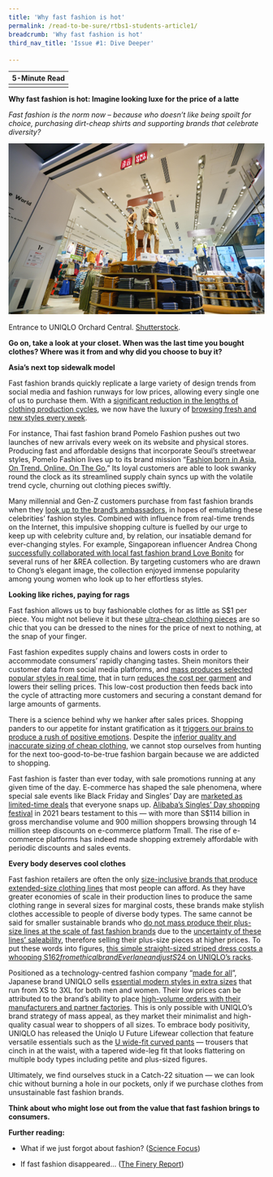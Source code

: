 ```yaml
---
title: 'Why fast fashion is hot'
permalink: /read-to-be-sure/rtbs1-students-article1/
breadcrumb: 'Why fast fashion is hot'
third_nav_title: 'Issue #1: Dive Deeper'

---
```


| **5-Minute Read** |
| :---------------: |
|                   |

**Why fast fashion is hot: Imagine looking luxe for the price of a latte**

 

*Fast fashion is the norm now – because who doesn’t like being spoilt for choice, purchasing dirt-cheap shirts and supporting brands that celebrate diversity?*

 ![](/images/rtbs1-students-article1.jpg)

Entrance to UNIQLO Orchard Central. [Shutterstock](https://www.shutterstock.com/image-photo/singapore-circa-january-2020-entrance-uniqlo-1661613289).



**Go on, take a look at your closet. When was the last time you bought clothes? Where was it from and why did you choose to buy it?**

 

**Asia’s next top sidewalk model**

 

Fast fashion brands quickly replicate a large variety of design trends from social media and fashion runways for low prices, allowing every single one of us to purchase them. With a [significant reduction in the lengths of clothing production cycles](https://www.retaildive.com/ex/mobilecommercedaily/fast-fashion-how-modern-retailers-can-keep-pace-with-big-brands), we now have the luxury of [browsing fresh and new styles every week](https://www.theatlantic.com/magazine/archive/2021/03/ultra-fast-fashion-is-eating-the-world/617794/).

 

For instance, Thai fast fashion brand Pomelo Fashion pushes out two launches of new arrivals every week on its website and physical stores. Producing fast and affordable designs that incorporate Seoul’s streetwear styles, Pomelo Fashion lives up to its brand mission “[Fashion born in Asia. On Trend. Online. On The Go.](https://insideretail.asia/2020/03/20/how-pomelo-is-redefining-o2o-retailing-in-asia/)” Its loyal customers are able to look swanky round the clock as its streamlined supply chain syncs up with the volatile trend cycle, churning out clothing pieces swiftly.

 

Many millennial and Gen-Z customers purchase from fast fashion brands when they [look up to the brand’s ambassadors](https://www.theatlantic.com/magazine/archive/2021/03/ultra-fast-fashion-is-eating-the-world/617794/), in hopes of emulating these celebrities’ fashion styles. Combined with influence from real-time trends on the Internet, this impulsive shopping culture is fuelled by our urge to keep up with celebrity culture and, by relation, our insatiable demand for ever-changing styles. For example, Singaporean influencer Andrea Chong [successfully collaborated with local fast fashion brand Love Bonito](https://www.nylon.com.sg/2021/03/andrea-chongs-second-collaboration-with-love-bonito-has-even-more-stylish-yet-versatile-pieces/) for several runs of her &REA collection. By targeting customers who are drawn to Chong’s elegant image, the collection enjoyed immense popularity among young women who look up to her effortless styles. 

 

**Looking like riches, paying for rags**

 

Fast fashion allows us to buy fashionable clothes for as little as S$1 per piece. You might not believe it but these [ultra-cheap clothing pieces](https://www.vox.com/the-goods/2020/2/3/21080364/fast-fashion-h-and-m-zara) are so chic that you can be dressed to the nines for the price of next to nothing, at the snap of your finger.

 

Fast fashion expedites supply chains and lowers costs in order to accommodate consumers’ rapidly changing tastes. Shein monitors their customer data from social media platforms, and [mass produces selected popular styles in real time](https://slate.com/technology/2022/02/shein-china-fast-fashion.html), that in turn [reduces the cost per garment](https://www.vox.com/the-goods/22573682/shein-future-of-fast-fashion-explained) and lowers their selling prices. This low-cost production then feeds back into the cycle of attracting more customers and securing a constant demand for large amounts of garments. 

 

There is a science behind why we hanker after sales prices. Shopping panders to our appetite for instant gratification as it [triggers our brains to produce a rush of positive emotions](https://www.bbc.com/worklife/article/20161123-shopping-a-sale-gives-you-the-same-feeling-as-getting-high). Despite the [inferior quality and inaccurate sizing of cheap clothing](https://www.euronews.com/green/2021/11/18/welcome-to-the-dark-side-shein-is-the-biggest-rip-off-since-fast-fashion-was-born), we cannot stop ourselves from hunting for the next too-good-to-be-true fashion bargain because we are addicted to shopping.

 

Fast fashion is faster than ever today, with sale promotions running at any given time of the day. E-commerce has shaped the sale phenomena, where special sale events like Black Friday and Singles’ Day are [marketed as limited-time deals](https://www.cnbc.com/2019/11/29/psychology-of-black-friday-shopping-phenomenon-and-crowds-explained.html) that everyone snaps up. [Alibaba’s Singles’ Day shopping festival](https://www.voguebusiness.com/consumers/how-fashion-and-beauty-brands-embraced-singles-day) in 2021 bears testament to this — with more than S$114 billion in gross merchandise volume and 900 million shoppers browsing through 14 million steep discounts on e-commerce platform Tmall. The rise of e-commerce platforms has indeed made shopping extremely affordable with periodic discounts and sales events. 

 

**Every body deserves cool clothes**

 

Fast fashion retailers are often the only [size-inclusive brands that produce extended-size clothing lines](https://www.refinery29.com/en-us/2021/11/10781654/plus-size-fast-fashion-ethics) that most people can afford. As they have greater economies of scale in their production lines to produce the same clothing range in several sizes for marginal costs, these brands make stylish clothes accessible to people of diverse body types. The same cannot be said for smaller sustainable brands who [do not mass produce their plus-size lines at the scale of fast fashion brands](https://www.refinery29.com/en-gb/2017/04/147207/sustainable-fashion-plus-size) due to the [uncertainty of these lines’ saleability](https://www.cosmopolitan.com/uk/fashion/style/a32799341/sustainable-plus-size-fashion/), therefore selling their plus-size pieces at higher prices. To put these words into figures, [this simple straight-sized striped dress costs a whooping S$162 from ethical brand Everlane and just S$24 on UNIQLO’s racks](https://moralfibres.co.uk/ethical-clothing-expensive/). 

 

Positioned as a technology-centred fashion company “[made for all](https://www.marketing91.com/marketing-strategy-of-uniqlo/)”, Japanese brand UNIQLO sells [essential modern styles in extra sizes](https://blog.edited.com/blog/resources/key-data-uniqlo-strategy) that run from XS to 3XL for both men and women. Their low prices can be attributed to the brand’s ability to place [high-volume orders with their manufacturers and partner factories](https://www.fastretailing.com/eng/group/strategy/uniqlobusiness.html). This is only possible with UNIQLO’s brand strategy of mass appeal, as they market their minimalist and high-quality casual wear to shoppers of all sizes. To embrace body positivity, UNIQLO has released the Uniqlo U Future Lifewear collection that feature versatile essentials such as the [U wide-fit curved pants](https://www.broadsheet.com.au/national/fashion/article/stylists-picks-uniqlo-u-springsummer-collection-designed-ex-hermes-artistic-director) — trousers that cinch in at the waist, with a tapered wide-leg fit that looks flattering on multiple body types including petite and plus-sized figures. 

 

Ultimately, we find ourselves stuck in a Catch-22 situation — we can look chic without burning a hole in our pockets, only if we purchase clothes from unsustainable fast fashion brands. 

 

**Think about who might lose out from the value that fast fashion brings to consumers.** 

 

**Further reading:**

- What if we just forgot about fashion? ([Science Focus](https://www.sciencefocus.com/planet-earth/what-if-we-just-forgot-about-fashion/))

- If fast fashion disappeared… ([The Finery Report](https://www.thefineryreport.com/articles/2019/5/15/if-fast-fashion-disappeared))